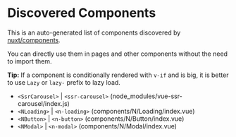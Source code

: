 # Discovered Components

This is an auto-generated list of components discovered by [nuxt/components](https://github.com/nuxt/components).

You can directly use them in pages and other components without the need to import them.

**Tip:** If a component is conditionally rendered with `v-if` and is big, it is better to use `Lazy` or `lazy-` prefix to lazy load.

- `<SsrCarousel>` | `<ssr-carousel>` (node_modules/vue-ssr-carousel/index.js)
- `<NLoading>` | `<n-loading>` (components/N/Loading/index.vue)
- `<NButton>` | `<n-button>` (components/N/Button/index.vue)
- `<NModal>` | `<n-modal>` (components/N/Modal/index.vue)
